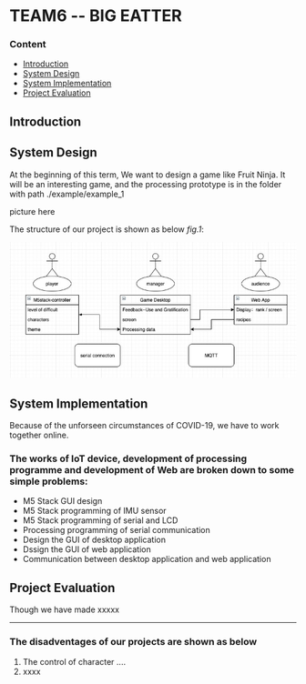 # TEAM6 -- BIG EATTER

### **Content**
 * [Introduction](#Intro)
 * [System Design](#LinkToPart1)
 * [System Implementation](#LinkToPart2)
 * [Project Evaluation](#LinkToPart3)

## <span id="Intro">Introduction

## <span id="LinkToPart1">System Design

At the beginning of this term, We want to design a game like Fruit Ninja. It will be an interesting game, and the processing 
prototype is in the folder with path ./example/example_1

picture here

The structure of our project is shown as below *fig.1*:

![uml](./design_GUI/uml.jpg)




## <span id="LinkToPart2">System Implementation

Because of the unforseen circumstances of COVID-19, we have to work together online.

### The works of IoT device, development of processing programme and development of Web are broken down to some simple problems:
 * M5 Stack GUI design
 * M5 Stack programming of IMU sensor
 * M5 Stack programming of serial and LCD
 * Processing programming of serial communication
 * Design the GUI of desktop application
 * Dssign the GUI of web application
 * Communication between desktop application and web application


## <span id="LinkToPart3">Project Evaluation
Though we have made xxxxx

---

### The disadventages of our projects are shown as below
1. The control of character ....
2. xxxx
